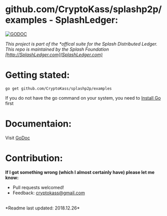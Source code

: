 # github.com/CryptoKass/splashp2p/examples - SplashLedger:
[![GODOC](https://godoc.org/github.com/CryptoKass/github.com/CryptoKass/splashp2p/examples?status.svg)](https://godoc.org/github.com/CryptoKass/github.com/CryptoKass/splashp2p/examples)

*This project is part of the \*offical suite for the Splash Distributed Ledger. This repo is maintained by the Splash Foundation [http://SplashLedger.com](SplashLedger.com)*

# Getting stated:
```shell
go get github.com/CryptoKass/splashp2p/examples
```
If you do not have the go command on your system, you need to [Install Go](http://golang.org/doc/install) first

# Documentaion:
Visit [GoDoc](https://godoc.org/github.com/CryptoKass/github.com/CryptoKass/splashp2p/examples) 



# Contribution: 
**If I got something wrong (which I almost certainly have) please let me know:**
- Pull requests welcomed!
- Feedback: cryptokass@gmail.com

<br>
*Readme last updated: 2018.12.26*
